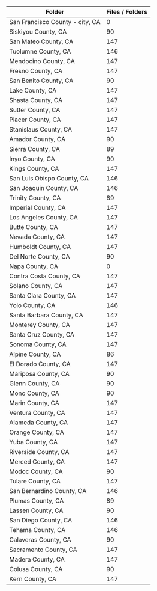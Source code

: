 | Folder                          |   Files / Folders |
|---------------------------------|-------------------|
| San Francisco County - city, CA |                 0 |
| Siskiyou County, CA             |                90 |
| San Mateo County, CA            |               147 |
| Tuolumne County, CA             |               146 |
| Mendocino County, CA            |               147 |
| Fresno County, CA               |               147 |
| San Benito County, CA           |                90 |
| Lake County, CA                 |               147 |
| Shasta County, CA               |               147 |
| Sutter County, CA               |               147 |
| Placer County, CA               |               147 |
| Stanislaus County, CA           |               147 |
| Amador County, CA               |                90 |
| Sierra County, CA               |                89 |
| Inyo County, CA                 |                90 |
| Kings County, CA                |               147 |
| San Luis Obispo County, CA      |               146 |
| San Joaquin County, CA          |               146 |
| Trinity County, CA              |                89 |
| Imperial County, CA             |               147 |
| Los Angeles County, CA          |               147 |
| Butte County, CA                |               147 |
| Nevada County, CA               |               147 |
| Humboldt County, CA             |               147 |
| Del Norte County, CA            |                90 |
| Napa County, CA                 |                 0 |
| Contra Costa County, CA         |               147 |
| Solano County, CA               |               147 |
| Santa Clara County, CA          |               147 |
| Yolo County, CA                 |               146 |
| Santa Barbara County, CA        |               147 |
| Monterey County, CA             |               147 |
| Santa Cruz County, CA           |               147 |
| Sonoma County, CA               |               147 |
| Alpine County, CA               |                86 |
| El Dorado County, CA            |               147 |
| Mariposa County, CA             |                90 |
| Glenn County, CA                |                90 |
| Mono County, CA                 |                90 |
| Marin County, CA                |               147 |
| Ventura County, CA              |               147 |
| Alameda County, CA              |               147 |
| Orange County, CA               |               147 |
| Yuba County, CA                 |               147 |
| Riverside County, CA            |               147 |
| Merced County, CA               |               147 |
| Modoc County, CA                |                90 |
| Tulare County, CA               |               147 |
| San Bernardino County, CA       |               146 |
| Plumas County, CA               |                89 |
| Lassen County, CA               |                90 |
| San Diego County, CA            |               146 |
| Tehama County, CA               |               146 |
| Calaveras County, CA            |                90 |
| Sacramento County, CA           |               147 |
| Madera County, CA               |               147 |
| Colusa County, CA               |                90 |
| Kern County, CA                 |               147 |